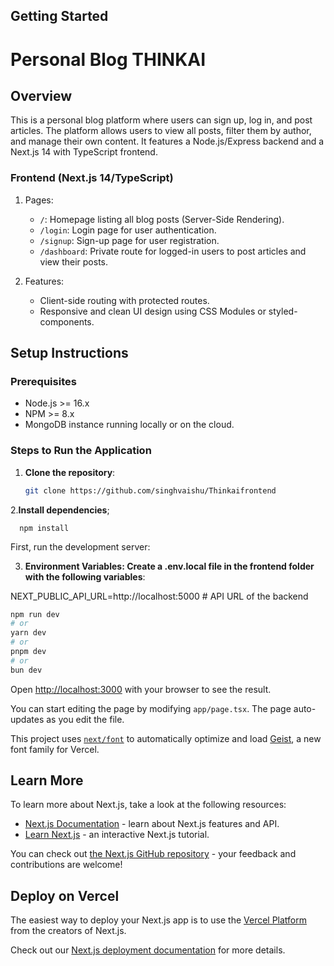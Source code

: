 

## Getting Started

# Personal Blog THINKAI

## Overview

This is a personal blog platform where users can sign up, log in, and post articles. The platform allows users to view all posts, filter them by author, and manage their own content. It features a Node.js/Express backend and a Next.js 14 with TypeScript frontend.




### Frontend (Next.js 14/TypeScript)

1. Pages:

   - `/`: Homepage listing all blog posts (Server-Side Rendering).
   - `/login`: Login page for user authentication.
   - `/signup`: Sign-up page for user registration.
   - `/dashboard`: Private route for logged-in users to post articles and view their posts.

2. Features:
   - Client-side routing with protected routes.
   - Responsive and clean UI design using CSS Modules or styled-components.

## Setup Instructions

### Prerequisites

- Node.js >= 16.x
- NPM >= 8.x
- MongoDB instance running locally or on the cloud.

### Steps to Run the Application

1. **Clone the repository**:
   ```bash
   git clone https://github.com/singhvaishu/Thinkaifrontend
   
2.**Install dependencies**;
      
      npm install

First, run the development server:

3. **Environment Variables: Create a .env.local file in the frontend folder with the following variables**:

NEXT_PUBLIC_API_URL=http://localhost:5000  # API URL of the backend

```bash
npm run dev
# or
yarn dev
# or
pnpm dev
# or
bun dev
```

Open [http://localhost:3000](http://localhost:3000) with your browser to see the result.

You can start editing the page by modifying `app/page.tsx`. The page auto-updates as you edit the file.

This project uses [`next/font`](https://nextjs.org/docs/app/building-your-application/optimizing/fonts) to automatically optimize and load [Geist](https://vercel.com/font), a new font family for Vercel.

## Learn More

To learn more about Next.js, take a look at the following resources:

- [Next.js Documentation](https://nextjs.org/docs) - learn about Next.js features and API.
- [Learn Next.js](https://nextjs.org/learn) - an interactive Next.js tutorial.

You can check out [the Next.js GitHub repository](https://github.com/vercel/next.js) - your feedback and contributions are welcome!

## Deploy on Vercel

The easiest way to deploy your Next.js app is to use the [Vercel Platform](https://vercel.com/new?utm_medium=default-template&filter=next.js&utm_source=create-next-app&utm_campaign=create-next-app-readme) from the creators of Next.js.

Check out our [Next.js deployment documentation](https://nextjs.org/docs/app/building-your-application/deploying) for more details.

